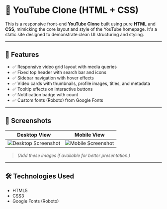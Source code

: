 # 🎥 YouTube Clone (HTML + CSS)

This is a responsive front-end **YouTube Clone** built using pure **HTML** and **CSS**, mimicking the core layout and style of the YouTube homepage. It's a static site designed to demonstrate clean UI structuring and styling.

---

## 🚀 Features

- ✅ Responsive video grid layout with media queries
- ✅ Fixed top header with search bar and icons
- ✅ Sidebar navigation with hover effects
- ✅ Video cards with thumbnails, profile images, titles, and metadata
- ✅ Tooltip effects on interactive buttons
- ✅ Notification badge with count
- ✅ Custom fonts (Roboto) from Google Fonts

---

## 📸 Screenshots

| Desktop View | Mobile View |
|--------------|-------------|
| ![Desktop Screenshot](./screenshots/desktop.png) | ![Mobile Screenshot](./screenshots/mobile.png) |

> *(Add these images if available for better presentation.)*

---

## 🛠️ Technologies Used

- HTML5
- CSS3
- Google Fonts (Roboto)